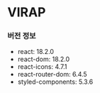 # VIRAP

### 버전 정보

- react: 18.2.0
- react-dom: 18.2.0
- react-icons: 4.7.1
- react-router-dom: 6.4.5
- styled-components: 5.3.6
